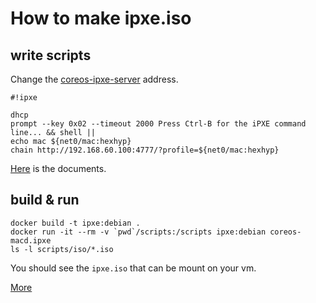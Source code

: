 # How to make ipxe.iso

## write scripts

Change the [coreos-ipxe-server](scripts/coreos-macd.ipxe) address.

```
#!ipxe

dhcp
prompt --key 0x02 --timeout 2000 Press Ctrl-B for the iPXE command line... && shell ||
echo mac ${net0/mac:hexhyp}
chain http://192.168.60.100:4777/?profile=${net0/mac:hexhyp}
```
[Here](http://ipxe.org/scripting) is the documents.

## build & run

```
docker build -t ipxe:debian .
docker run -it --rm -v `pwd`/scripts:/scripts ipxe:debian coreos-macd.ipxe
ls -l scripts/iso/*.iso
```

You should see the `ipxe.iso` that can be mount on your vm.

[More](http://ipxe.org/download)
